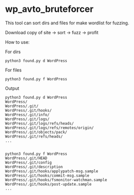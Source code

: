 # wp_avto_bruteforcer
This tool can sort dirs and files for make wordlist for fuzzing.

Download copy of site -> sort -> fuzz -> profit


How to use:

For dirs
```
python3 found.py d WordPress
```

For files
```
python3 found.py f WordPress
```

Output
```
python3 found.py d WordPress
WordPress/
WordPress/.git/
WordPress/.git/hooks/
WordPress/.git/info/
WordPress/.git/logs/
WordPress/.git/logs/refs/heads/
WordPress/.git/logs/refs/remotes/origin/
WordPress/.git/objects/pack/
WordPress/.git/refs/heads/
...


python3 found.py f WordPress
WordPress/.git/HEAD
WordPress/.git/config
WordPress/.git/description
WordPress/.git/hooks/applypatch-msg.sample
WordPress/.git/hooks/commit-msg.sample
WordPress/.git/hooks/fsmonitor-watchman.sample
WordPress/.git/hooks/post-update.sample
...
```

